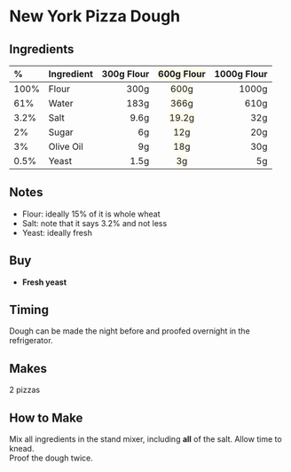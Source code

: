 # New York Pizza Dough

## Ingredients

| %     | Ingredient   | 300g Flour | <span style="background-color:#fffbea">600g Flour</span> | 1000g Flour |
|:------|--------------|-----------:|:-----------------------------:|------------:|
| 100%  | Flour        |     300g   | <span style="background-color:#fffbea">600g</span>       |    1000g    |
| 61%   | Water        |     183g   | <span style="background-color:#fffbea">366g</span>       |     610g    |
| 3.2%  | Salt         |     9.6g   | <span style="background-color:#fffbea">19.2g</span>      |     32g     |
| 2%    | Sugar        |     6g     | <span style="background-color:#fffbea">12g</span>        |     20g     |
| 3%    | Olive Oil    |     9g     | <span style="background-color:#fffbea">18g</span>        |     30g     |
| 0.5%  | Yeast        |     1.5g   | <span style="background-color:#fffbea">3g</span>         |     5g      |


## Notes

- Flour: ideally 15% of it is whole wheat  
- Salt: note that it says 3.2% and not less  
- Yeast: ideally fresh

## Buy

- **Fresh yeast**

## Timing

Dough can be made the night before and proofed overnight in the refrigerator.

## Makes

2 pizzas

## How to Make

Mix all ingredients in the stand mixer, including **all** of the salt. Allow time to knead.  
Proof the dough twice.
